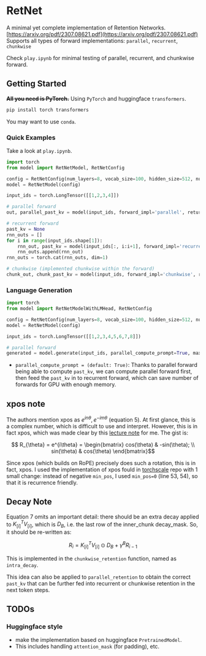 # RetNet

A minimal yet complete implementation of Retention Networks. [https://arxiv.org/pdf/2307.08621.pdf](https://arxiv.org/pdf/2307.08621.pdf)
Supports all types of forward implementations: `parallel`, `recurrent`, `chunkwise`

Check `play.ipynb` for minimal testing of parallel, recurrent, and chunkwise forward.

## Getting Started

~~**All you need is PyTorch.**~~ Using `PyTorch` and huggingface `transformers`.

```bash
pip install torch transformers
```

You may want to use `conda`.

### Quick Examples

Take a look at `play.ipynb`.

```python
import torch
from model import RetNetModel, RetNetConfig

config = RetNetConfig(num_layers=8, vocab_size=100, hidden_size=512, num_heads=4, use_default_gamma=False, chunk_size=4)
model = RetNetModel(config)

input_ids = torch.LongTensor([[1,2,3,4]])

# parallel forward
out, parallel_past_kv = model(input_ids, forward_impl='parallel', return_kv=True)

# recurrent forward
past_kv = None
rnn_outs = []
for i in range(input_ids.shape[1]):
    rnn_out, past_kv = model(input_ids[:, i:i+1], forward_impl='recurrent', past_kv=past_kv, return_kv=True, sequence_offset=i)
    rnn_outs.append(rnn_out)
rnn_outs = torch.cat(rnn_outs, dim=1)

# chunkwise (implemented chunkwise within the forward)
chunk_out, chunk_past_kv = model(input_ids, forward_impl='chunkwise', return_kv=True)
```

### Language Generation


```python
import torch
from model import RetNetModelWithLMHead, RetNetConfig

config = RetNetConfig(num_layers=8, vocab_size=100, hidden_size=512, num_heads=4, use_default_gamma=False, chunk_size=4)
model = RetNetModel(config)

input_ids = torch.LongTensor([[1,2,3,4,5,6,7,8]])

# parallel forward
generated = model.generate(input_ids, parallel_compute_prompt=True, max_new_tokens=20)
```

- `parallel_compute_prompt = (default: True)`: Thanks to parallel forward being able
  to compute `past_kv`, we can compute parallel forward first, then feed the `past_kv`
  in to recurrent forward, which can save number of forwards for GPU with enough memory.

## xpos note

The authors mention xpos as $e^{in\theta}, e^{-im\theta}$ (equation 5). At first glance, this is
a complex number, which is difficult to use and interpret. However, this is in fact xpos,
which was made clear by this [lecture note](https://banica.u-cergy.fr/pdf/la3.pdf) for me.
The gist is:

$$ R_{\theta} = e^{i\theta} = \begin{bmatrix} cos(\theta) & -sin(\theta); \\ sin(\theta) & cos(\theta) \end{bmatrix}$$

Since xpos (which builds on RoPE) precisely does such a rotation, this is in fact, xpos.
I used the implementation of xpos fould in [torchscale](https://github.com/microsoft/torchscale)
repo with 1 small change:
instead of negative `min_pos`, I used `min_pos=0` (line 53, 54), so that it is
recurrence friendly.

## Decay Note

Equation 7 omits an important detail: there should be an extra decay applied to
$K^T_{[i]}V_{[i]}$, which is $D_{B}$, i.e. the last row of the inner_chunk decay_mask.
So, it should be re-written as:

$$R_i = K^T_{[i]}V_{[i]} \odot D_{B} + \gamma ^B R_{i-1}$$

This is implemented in the `chunkwise_retention` function, named as `intra_decay`.

This idea can also be applied to `parallel_retention` to obtain the correct `past_kv` that can be
further fed into recurrent or chunkwise retention in the next token steps.
## TODOs
### Huggingface style

- make the implementation based on huggingface `PretrainedModel`.
- This includes handling `attention_mask` (for padding), etc.
